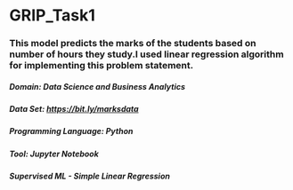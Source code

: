 # GRIP_Task1
### This model predicts the marks of the students based on number of hours they study.I used linear regression algorithm for implementing this problem statement.

##### Domain: Data Science and Business Analytics
##### Data Set: https://bit.ly/marksdata
##### Programming Language: Python
##### Tool: Jupyter Notebook

##### Supervised ML - Simple Linear Regression
